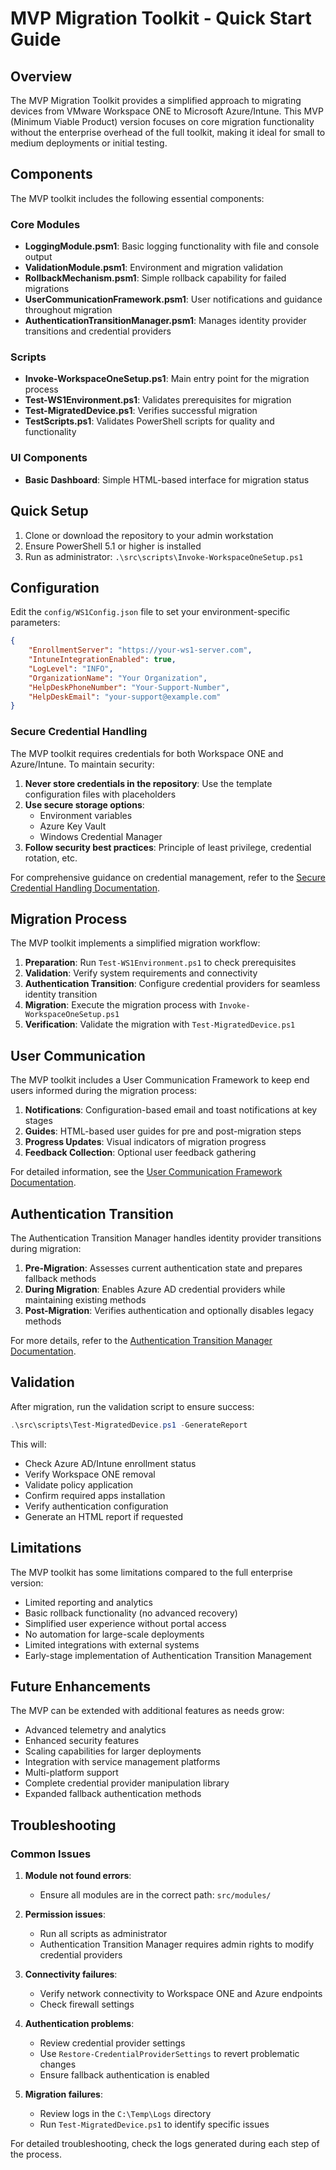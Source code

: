 # MVP Migration Toolkit - Quick Start Guide

## Overview

The MVP Migration Toolkit provides a simplified approach to migrating devices from VMware Workspace ONE to Microsoft Azure/Intune. This MVP (Minimum Viable Product) version focuses on core migration functionality without the enterprise overhead of the full toolkit, making it ideal for small to medium deployments or initial testing.

## Components

The MVP toolkit includes the following essential components:

### Core Modules

- **LoggingModule.psm1**: Basic logging functionality with file and console output
- **ValidationModule.psm1**: Environment and migration validation
- **RollbackMechanism.psm1**: Simple rollback capability for failed migrations
- **UserCommunicationFramework.psm1**: User notifications and guidance throughout migration
- **AuthenticationTransitionManager.psm1**: Manages identity provider transitions and credential providers

### Scripts

- **Invoke-WorkspaceOneSetup.ps1**: Main entry point for the migration process
- **Test-WS1Environment.ps1**: Validates prerequisites for migration
- **Test-MigratedDevice.ps1**: Verifies successful migration
- **TestScripts.ps1**: Validates PowerShell scripts for quality and functionality

### UI Components

- **Basic Dashboard**: Simple HTML-based interface for migration status

## Quick Setup

1. Clone or download the repository to your admin workstation
2. Ensure PowerShell 5.1 or higher is installed
3. Run as administrator: `.\src\scripts\Invoke-WorkspaceOneSetup.ps1`

## Configuration

Edit the `config/WS1Config.json` file to set your environment-specific parameters:

```json
{
    "EnrollmentServer": "https://your-ws1-server.com",
    "IntuneIntegrationEnabled": true,
    "LogLevel": "INFO",
    "OrganizationName": "Your Organization",
    "HelpDeskPhoneNumber": "Your-Support-Number",
    "HelpDeskEmail": "your-support@example.com"
}
```

### Secure Credential Handling

The MVP toolkit requires credentials for both Workspace ONE and Azure/Intune. To maintain security:

1. **Never store credentials in the repository**: Use the template configuration files with placeholders
2. **Use secure storage options**: 
   - Environment variables
   - Azure Key Vault
   - Windows Credential Manager
3. **Follow security best practices**: Principle of least privilege, credential rotation, etc.

For comprehensive guidance on credential management, refer to the [Secure Credential Handling Documentation](Secure-Credential-Handling.md).

## Migration Process

The MVP toolkit implements a simplified migration workflow:

1. **Preparation**: Run `Test-WS1Environment.ps1` to check prerequisites
2. **Validation**: Verify system requirements and connectivity
3. **Authentication Transition**: Configure credential providers for seamless identity transition
4. **Migration**: Execute the migration process with `Invoke-WorkspaceOneSetup.ps1`
5. **Verification**: Validate the migration with `Test-MigratedDevice.ps1`

## User Communication

The MVP toolkit includes a User Communication Framework to keep end users informed during the migration process:

1. **Notifications**: Configuration-based email and toast notifications at key stages
2. **Guides**: HTML-based user guides for pre and post-migration steps
3. **Progress Updates**: Visual indicators of migration progress
4. **Feedback Collection**: Optional user feedback gathering

For detailed information, see the [User Communication Framework Documentation](UserCommunicationFramework.md).

## Authentication Transition

The Authentication Transition Manager handles identity provider transitions during migration:

1. **Pre-Migration**: Assesses current authentication state and prepares fallback methods
2. **During Migration**: Enables Azure AD credential providers while maintaining existing methods
3. **Post-Migration**: Verifies authentication and optionally disables legacy methods

For more details, refer to the [Authentication Transition Manager Documentation](AuthenticationTransitionManager.md).

## Validation

After migration, run the validation script to ensure success:

```powershell
.\src\scripts\Test-MigratedDevice.ps1 -GenerateReport
```

This will:
- Check Azure AD/Intune enrollment status
- Verify Workspace ONE removal
- Validate policy application
- Confirm required apps installation
- Verify authentication configuration
- Generate an HTML report if requested

## Limitations

The MVP toolkit has some limitations compared to the full enterprise version:

- Limited reporting and analytics
- Basic rollback functionality (no advanced recovery)
- Simplified user experience without portal access
- No automation for large-scale deployments
- Limited integrations with external systems
- Early-stage implementation of Authentication Transition Management

## Future Enhancements

The MVP can be extended with additional features as needs grow:

- Advanced telemetry and analytics
- Enhanced security features
- Scaling capabilities for larger deployments
- Integration with service management platforms
- Multi-platform support
- Complete credential provider manipulation library 
- Expanded fallback authentication methods

## Troubleshooting

### Common Issues

1. **Module not found errors**:
   - Ensure all modules are in the correct path: `src/modules/`

2. **Permission issues**:
   - Run all scripts as administrator
   - Authentication Transition Manager requires admin rights to modify credential providers

3. **Connectivity failures**:
   - Verify network connectivity to Workspace ONE and Azure endpoints
   - Check firewall settings

4. **Authentication problems**:
   - Review credential provider settings
   - Use `Restore-CredentialProviderSettings` to revert problematic changes
   - Ensure fallback authentication is enabled

5. **Migration failures**:
   - Review logs in the `C:\Temp\Logs` directory
   - Run `Test-MigratedDevice.ps1` to identify specific issues

For detailed troubleshooting, check the logs generated during each step of the process. 